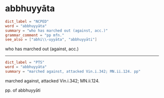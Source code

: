 # abbhuyyāta

``` toml
dict_label = "NCPED"
word = "abbhuyyāta"
summary = "who has marched out (against, acc.)"
grammar_comment = "pp mfn."
see_also = ["abhi\\-uyyāta", "abbhuyyāti"]
```

who has marched out (against, acc.)

--------------------

``` toml
dict_label = "PTS"
word = "abbhuyyāta"
summary = "marched against, attacked Vin.i.342; MN.ii.124. pp"
```

marched against, attacked Vin.i.342; MN.ii.124.

pp. of abbhuyyāti

